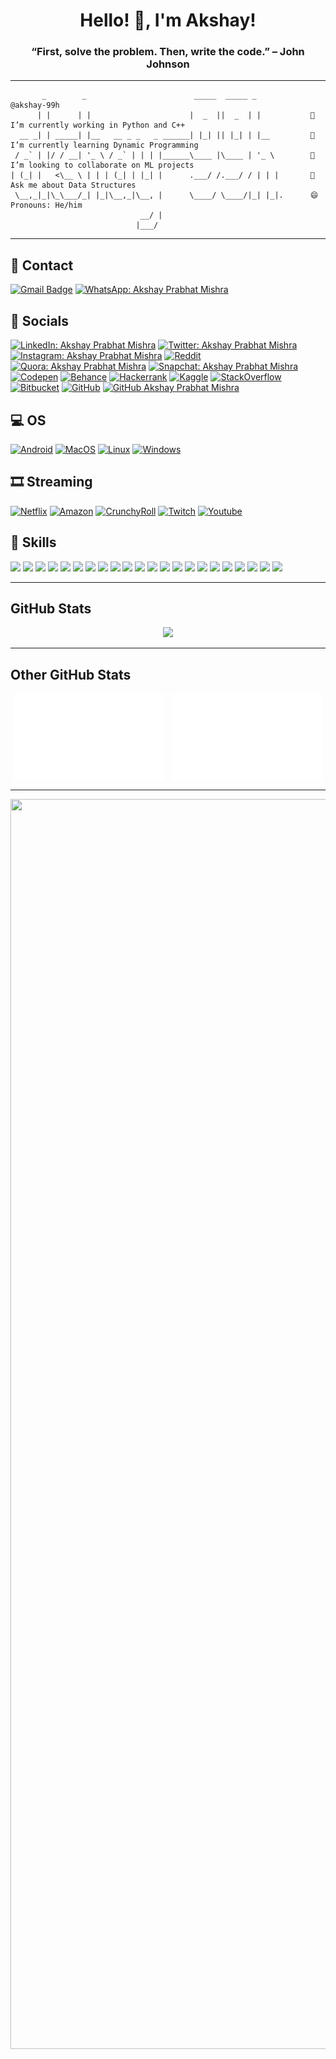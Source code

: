 

<h1 align="center">Hello! 👋, I'm Akshay!</h1>
<h3 align="center">“First, solve the problem. Then, write the code.” – John Johnson</h3>

---
```console
       _        _                        _____  _____ _            @akshay-99h
      | |      | |                      |  _  ||  _  | |           🔭 I’m currently working in Python and C++
  __ _| | _____| |__   __ _ _   _ ______| |_| || |_| | |__         🌱 I’m currently learning Dynamic Programming
 / _` | |/ / __| '_ \ / _` | | | |______\____ |\____ | '_ \        👯 I’m looking to collaborate on ML projects
| (_| |   <\__ \ | | | (_| | |_| |      .___/ /.___/ / | | |       💬 Ask me about Data Structures
 \__,_|_|\_\___/_| |_|\__,_|\__, |      \____/ \____/|_| |_|.      😄 Pronouns: He/him
                             __/ |                          
                            |___/                           
```

---

<!-- <img src="https://media.giphy.com/media/MT5UUV1d4CXE2A37Dg/giphy.gif" style="width:10vh"> -->

## 📱 Contact

[![Gmail Badge](https://img.shields.io/badge/GMAIL-D14836?style=for-the-badge&logo=gmail&logoColor=white)](mailto:akshaypmishra02@gmail.com)
[![WhatsApp: Akshay Prabhat Mishra](https://img.shields.io/badge/WhatsApp-25D366?style=for-the-badge&logo=whatsapp&logoColor=white)](https://wa.me/919650496383)

## 👨 Socials

[![LinkedIn: Akshay Prabhat Mishra](https://img.shields.io/badge/LinkedIn-0077B5?style=for-the-badge&logo=linkedin&logoColor=white)](https://www.linkedin.com/in/akshay-99h/)
[![Twitter: Akshay Prabhat Mishra](https://img.shields.io/badge/Twitter-1DA1F2?style=for-the-badge&logo=twitter&logoColor=white)](https://twitter.com/akshay_99h/)
[![Instagram: Akshay Prabhat Mishra](https://img.shields.io/badge/Instagram-E4405F?style=for-the-badge&logo=instagram&logoColor=white)](https://www.instagram.com/akshay_99h/)
[![Reddit](https://img.shields.io/badge/Reddit-FF4500?style=for-the-badge&logo=reddit&logoColor=white)](https://www.reddit.com/user/akshay_99h)
[![Quora: Akshay Prabhat Mishra](https://img.shields.io/badge/Quora-%23B92B27.svg?&style=for-the-badge&logo=Quora&logoColor=white)](https://www.quora.com/profile/Akshay-Prabhat-Mishra)
[![Snapchat: Akshay Prabhat Mishra](https://img.shields.io/badge/Snapchat-FFFC00?style=for-the-badge&logo=snapchat&logoColor=white)](https://www.snapchat.com/add/akshay_99h)
[![Codepen](https://img.shields.io/badge/Codepen-000000?style=for-the-badge&logo=codepen&logoColor=white)](https://codepen.io/akshay-99h/)
[![Behance](https://img.shields.io/badge/-Behance-blue?style=for-the-badge&logo=behance&logoColor=white)](https://www.behance.net/akshaypmis086c)
[![Hackerrank](https://img.shields.io/badge/-Hackerrank-2EC866?style=for-the-badge&logo=HackerRank&logoColor=white)](https://www.hackerrank.com/akshaypmishra02)
[![Kaggle](https://img.shields.io/badge/Kaggle-20BEFF?style=for-the-badge&logo=Kaggle&logoColor=white)](https://www.kaggle.com/akshay99h)
[![StackOverflow](https://img.shields.io/badge/Stack_Overflow-FE7A16?style=for-the-badge&logo=stack-overflow&logoColor=white)](https://stackoverflow.com/users/14896521/akshay-prabhat-mishra)
[![Bitbucket](https://img.shields.io/badge/Bitbucket-0747a6?style=for-the-badge&logo=bitbucket&logoColor=white)](https://bitbucket.org/akshay_99h/)
[![GitHub](https://img.shields.io/badge/GitHub-100000?style=for-the-badge&logo=github&logoColor=white)](https://github.com/akshay-99h)
[![GitHub Akshay Prabhat Mishra](https://img.shields.io/github/followers/akshay-99h?label=follow&style=social)](https://github.com/akshay-99h)

## 💻 OS

[![Android](https://img.shields.io/badge/Android-3DDC84?style=for-the-badge&logo=android&logoColor=white)]()
[![MacOS](https://img.shields.io/badge/mac%20os-000000?style=for-the-badge&logo=apple&logoColor=white)]()
[![Linux](https://img.shields.io/badge/Linux-FCC624?style=for-the-badge&logo=linux&logoColor=black)]()
[![Windows](https://img.shields.io/badge/Windows-0078D6?style=for-the-badge&logo=windows&logoColor=white)]()
<!-- <img src="https://media.giphy.com/media/dXX6XfRIsOWf6/giphy.gif" width="50%"> -->


## 🎞 Streaming

[![Netflix](https://img.shields.io/badge/Netflix-E50914?style=for-the-badge&logo=netflix&logoColor=white)]()
[![Amazon](https://img.shields.io/badge/Amazon%20Prime-00A8E1?style=for-the-badge&logo=netflix&logoColor=white)]()
[![CrunchyRoll](https://img.shields.io/badge/Crunchyroll-F47521?style=for-the-badge&logo=crunchyroll&logoColor=white)]()
[![Twitch](https://img.shields.io/badge/Twitch-9146FF?style=for-the-badge&logo=twitch&logoColor=white)]()
[![Youtube](https://img.shields.io/badge/YouTube-FF0000?style=for-the-badge&logo=youtube&logoColor=white)]()

## 🚀 Skills

[![](https://img.shields.io/badge/Python-3776AB?style=for-the-badge&logo=python&logoColor=white)]()
[![](https://img.shields.io/badge/HTML5-E34F26?style=for-the-badge&logo=html5&logoColor=white)]()
[![](https://img.shields.io/badge/CSS3-1572B6?style=for-the-badge&logo=css3&logoColor=white)]()
[![](https://img.shields.io/badge/JavaScript-323330?style=for-the-badge&logo=javascript&logoColor=F7DF1E)]()
[![](https://img.shields.io/badge/Node.js-43853D?style=for-the-badge&logo=node.js&logoColor=white)]()
[![](https://img.shields.io/badge/C-00599C?style=for-the-badge&logo=c&logoColor=white)]()
[![](https://img.shields.io/badge/C%2B%2B-00599C?style=for-the-badge&logo=c%2B%2B&logoColor=white)]()
[![](https://img.shields.io/badge/Markdown-000000?style=for-the-badge&logo=markdown&logoColor=white)]()
[![](https://img.shields.io/badge/React-20232A?style=for-the-badge&logo=react&logoColor=61DAFB)]()
[![](https://img.shields.io/badge/Bootstrap-563D7C?style=for-the-badge&logo=bootstrap&logoColor=white)]()
[![](https://img.shields.io/badge/MySQL-00000F?style=for-the-badge&logo=mysql&logoColor=white)]()
[![](https://img.shields.io/badge/jQuery-0769AD?style=for-the-badge&logo=jquery&logoColor=white)]()
[![](https://img.shields.io/badge/Netlify-00C7B7?style=for-the-badge&logo=netlify&logoColor=white)]()
[![](https://img.shields.io/badge/Heroku-430098?style=for-the-badge&logo=heroku&logoColor=white)]()
[![](https://img.shields.io/badge/Google_Cloud-4285F4?style=for-the-badge&logo=google-cloud&logoColor=whit)]()
[![](https://img.shields.io/badge/Microsoft_Azure-0089D6?style=for-the-badge&logo=microsoft-azure&logoColor=white)]()
[![](https://img.shields.io/badge/Microsoft_Excel-217346?style=for-the-badge&logo=microsoft-excel&logoColor=whit)]()
[![](https://img.shields.io/badge/Microsoft_PowerPoint-B7472A?style=for-the-badge&logo=microsoft-powerpoint&logoColor=white)]()
[![](https://img.shields.io/badge/Microsoft_Access-A4373A?style=for-the-badge&logo=microsoft-access&logoColor=white)]()
[![](https://img.shields.io/badge/Microsoft_Office-D83B01?style=for-the-badge&logo=microsoft-office&logoColor=white)]()
[![](https://img.shields.io/badge/Microsoft_SharePoint-0078D4?style=for-the-badge&logo=microsoft-sharepoint&logoColor=white)]()
[![](https://img.shields.io/badge/Microsoft_Word-2B579A?style=for-the-badge&logo=microsoft-word&logoColor=white)]()


---
## **GitHub Stats**
<div align="center">
       <img src="https://github-readme-stats.vercel.app/api?username=akshay-99h&show_icons=true&theme=algolia">
<!--        <img align="right" src="https://media.giphy.com/media/ftAyb0CG1FNAIZt4SO/giphy.gif" width="35%"> -->
</div>

---
## **Other GitHub Stats**
<span style="display:flex;direction:row;justify-content:space-around">
       <img src="https://github.com/akshay-99h/github-stats/blob/master/generated/overview.svg" style="width:25vw">
       <img src="https://github.com/akshay-99h/github-stats/blob/master/generated/languages.svg" style="width:25vw">
</span>

---

<img src="https://media.giphy.com/media/pZT6U06pyiap5oNcOk/giphy.gif" style="display:flex; direction:row; height:50vh; width: 100vw">
